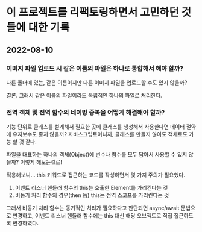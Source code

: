 # 이 프로젝트를 리팩토링하면서 고민하던 것들에 대한 기록

## 2022-08-10

### 이미지 파일 업로드 시 같은 이름의 파일은 하나로 통합해서 해야 할까?

다른 폴더에 있는, 같은 이름이지만 다른 이미지 파일을 업로드할 수도 있지 않을까?

결론. 그래서 같은 이름의 파일이라도 독립적인 하나의 파일로 처리한다.

### 전역 객체 및 전역 함수의 네이밍 중복을 어떻게 해결해야 할까?

기능 단위로 클래스를 설계해서 필요한 곳에 클래스를 생성해서 사용한다면 데이터 절약에 유지보수도 좋지 않을까? 자바스크립트이니까, 클래스를 만들지 않아도 객체로도 가능 할 것 같다.

파일을 대표하는 하나의 객체(Object)에 변수나 함수를 모두 담아서 사용할 수 있지 않을까? 이렇게 해보는걸로!

적용해보니... this 키워드로 접근하는 코드를 작성하면서 몇 가지 주의가 필요했다.

1. 이벤트 리스너 핸들러 함수의 this는 호출한 Element를 가리킨다는 것
2. 비동기 처리 함수의 경우(then 등) this는 전역 스코프를 가리킨다는 것

그래서 비동기 처리 함수는 동기적인 처리가 필요하다고 판단되면 async/await 문법으로
변경하고, 이벤트 리스너 핸들러 함수에는 this 대신 해당 오브젝트로 직접 접근하도록
변경하였다.
